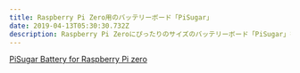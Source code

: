 ```yaml
---
title: Raspberry Pi Zero用のバッテリーボード「PiSugar」
date: 2019-04-13T05:30:30.732Z
description: Raspberry Pi Zeroにぴったりのサイズのバッテリーボード「PiSugar」を紹介します。
---
```

[PiSugar Battery for Raspberry Pi zero](https://hackaday.io/project/164733-pisugar-battery-for-raspberry-pi-zero)
